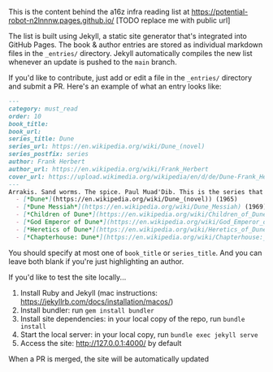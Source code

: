 This is the content behind the a16z infra reading list at https://potential-robot-n2lnnnw.pages.github.io/ [TODO replace me with public url]

The list is built using Jekyll, a static site generator that's integrated into GitHub Pages. The book & author entries are stored as individual markdown files in the `_entries/` directory. Jekyll automatically compiles the new list whenever an update is pushed to the `main` branch.

If you'd like to contribute, just add or edit a file in the `_entries/` directory and submit a PR. Here's an example of what an entry looks like:

```markdown
---
category: must_read
order: 10
book_title:
book_url:
series_title: Dune
series_url: https://en.wikipedia.org/wiki/Dune_(novel)
series_postfix: series
author: Frank Herbert
author_url: https://en.wikipedia.org/wiki/Frank_Herbert
cover_url: https://upload.wikimedia.org/wikipedia/en/d/de/Dune-Frank_Herbert_%281965%29_First_edition.jpg
---
Arrakis. Sand worms. The spice. Paul Muad'Dib. This is the series that brought epic sci-fi to the mainstream. It's also one of the first series that demonstrated sci-fi should be taken seriously, in this case as an allegory for geopolitical tensions in the Middle East. In case you've only seen the (very well done) movies, do yourself a favor and read the books, which are infinitely deeper and more intricately plotted. The last three fast-forward several thousand years and get a little weird (in a good way!).
  - [*Dune*](https://en.wikipedia.org/wiki/Dune_(novel)) (1965)
  - [*Dune Messiah*](https://en.wikipedia.org/wiki/Dune_Messiah) (1969)
  - [*Children of Dune*](https://en.wikipedia.org/wiki/Children_of_Dune) (1976)
  - [*God Emperor of Dune*](https://en.wikipedia.org/wiki/God_Emperor_of_Dune) (1981)
  - [*Heretics of Dune*](https://en.wikipedia.org/wiki/Heretics_of_Dune) (1982)
  - [*Chapterhouse: Dune*](https://en.wikipedia.org/wiki/Chapterhouse:_Dune) (1985)
```

You should specify at most one of `book_title` or `series_title`. And you can leave both blank if you're just highlighting an author.

If you'd like to test the site locally...

1. Install Ruby and Jekyll (mac instructions: https://jekyllrb.com/docs/installation/macos/)
2. Install bundler: run `gem install bundler`
3. Install site dependencies: in your local copy of the repo, run `bundle install`
4. Start the local server: in your local copy, run `bundle exec jekyll serve`
5. Access the site: http://127.0.0.1:4000/ by default

When a PR is merged, the site will be automatically updated
